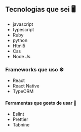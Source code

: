 ## Tecnologias que sei 🖥️
* javascript
* typescript
* Ruby 
* python
* Html5
* Css
* Node Js
### Frameworks que uso ⚙️
* React
* React Native
* TypeORM
#### Ferramentas que gosto de usar 🧰
* Eslint
* Prettier
* Tabnine
